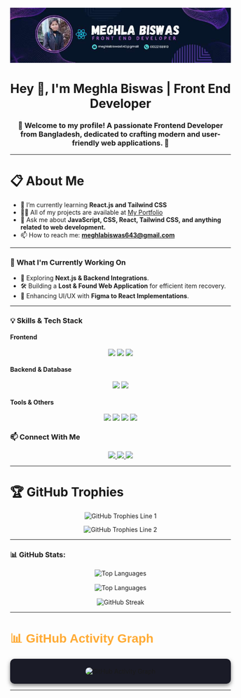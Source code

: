 ![Profile Banner](https://github.com/MeghlaB/MeghlaB/blob/main/githubBanner.jpg) 


<h1 align="center">Hey 👋, I'm Meghla Biswas | Front End Developer</h1>
<h3 align="center">🌟 Welcome to my profile! A passionate Frontend Developer from Bangladesh, dedicated to crafting modern and user-friendly web applications. 🚀</h3>

---

<h1 align="left">📋 About Me</h1>

- 🌱 I’m currently learning **React.js and Tailwind CSS**  
- 👨‍💻 All of my projects are available at [My Portfolio](https://profound-rolypoly-501568.netlify.app/)  
- 💬 Ask me about **JavaScript, CSS, React, Tailwind CSS, and anything related to web development.**  
- 📫 How to reach me: **meghlabiswas643@gmail.com**

---
### 🚀 **What I'm Currently Working On**  
- 🌱 Exploring **Next.js & Backend Integrations**.  
- 🛠 Building a **Lost & Found Web Application** for efficient item recovery.  
- 🎨 Enhancing UI/UX with **Figma to React Implementations**.
  
 ---
<div align="">

### 💡 **Skills & Tech Stack**  

#### **Frontend**  
<p align="center">
  <img src="https://img.shields.io/badge/-React-blue?style=flat-square&logo=react" />
  <img src="https://img.shields.io/badge/-TailwindCSS-38B2AC?style=flat-square&logo=tailwind-css" />
  <img src="https://img.shields.io/badge/-JavaScript-F7DF1E?style=flat-square&logo=javascript" />
</p>

#### **Backend & Database**  
<p align="center">
  <img src="https://img.shields.io/badge/-Node.js-43853D?style=flat-square&logo=node.js" />
  <img src="https://img.shields.io/badge/-MongoDB-4EA94B?style=flat-square&logo=mongodb" />
</p>

#### **Tools & Others**  
<p align="center">
  <img src="https://img.shields.io/badge/-Git-F05032?style=flat-square&logo=git" />
  <img src="https://img.shields.io/badge/-GitHub-181717?style=flat-square&logo=github" />
  <img src="https://img.shields.io/badge/-VSCode-007ACC?style=flat-square&logo=visual-studio-code" />
  <img src="https://img.shields.io/badge/-Firebase-FFCA28?style=flat-square&logo=firebase" />
</p>

### 📫 **Connect With Me**  
<p align="center">
  <a href="https://linkedin.com/in/your-profile">
    <img src="https://img.shields.io/badge/-LinkedIn-0077B5?style=flat-square&logo=linkedin" />
  </a>
  <a href="https://github.com/meghla-biswas">
    <img src="https://img.shields.io/badge/-GitHub-181717?style=flat-square&logo=github" />
  </a>
  <a href="https://profound-rolypoly-501568.netlify.app/">
    <img src="https://img.shields.io/badge/-Portfolio-blueviolet?style=flat-square&logo=web" />
  </a>
</p>

</div>

---

<h1 align="left">🏆 GitHub Trophies</h1>
<div align='center'>
  <p align="center">
  <img src="https://github-profile-trophy.vercel.app/?username=meghlab&theme=onedark&no-frame=true&margin-w=15&margin-h=15&row=1&column=3" alt="GitHub Trophies Line 1" />
</p>
<p align="center">
  <img src="https://github-profile-trophy.vercel.app/?username=meghlab&theme=onedark&no-frame=true&margin-w=15&margin-h=15&row=2&column=3" alt="GitHub Trophies Line 2" />
</p>

</div>

---

<h3 align="left">📊 GitHub Stats:</h3>
<div align='center'>
  <p>
  <img align="center" src="https://github-readme-stats.vercel.app/api/top-langs?username=meghlab&show_icons=true&locale=en&layout=compact&theme=radical" alt="Top Languages" />
</p>
<p>
    <img align="center" src="https://github-readme-stats.vercel.app/api?username=meghlab&show_icons=true&theme=radical" alt="Top Languages" />
</p>
<div>
    <img  align="center" src="https://nirzak-streak-stats.vercel.app/?user=meghlab&theme=dark" alt="GitHub Streak" />
</div>
</div>


---

<h1 align="left" style="color: #FFAA33; font-family: Arial, sans-serif;">📊 GitHub Activity Graph</h1>
<div align="center" style="background-color: #1A1B27; border-radius: 10px; padding: 20px; box-shadow: 0 4px 10px rgba(0, 0, 0, 0.5);">
  <img 
    src="https://github-readme-activity-graph.vercel.app/graph?username=MeghlaB&theme=tokyo-night" 
    alt="GitHub Activity Graph" 
    style="border-radius: 10px; max-width: 100%; height: auto;"
  />
</div>


---





